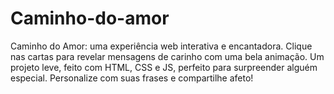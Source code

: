 # Caminho-do-amor
Caminho do Amor: uma experiência web interativa e encantadora. Clique nas cartas para revelar mensagens de carinho com uma bela animação. Um projeto leve, feito com HTML, CSS e JS, perfeito para surpreender alguém especial. Personalize com suas frases e compartilhe afeto!
